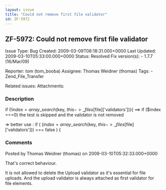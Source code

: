 ```yaml
---
layout: issue
title: "Could not remove first file validator"
id: ZF-5972
---
```


ZF-5972: Could not remove first file validator
----------------------------------------------

 Issue Type: Bug Created: 2009-03-09T08:18:31.000+0000 Last Updated: 2009-03-10T05:33:00.000+0000 Status: Resolved Fix version(s): - 1.7.7 (16/Mar/09)
 
 Reporter:  tom (tom\_booba)  Assignee:  Thomas Weidner (thomas)  Tags: - Zend\_File\_Transfer
 
 Related issues: 
 Attachments: 
### Description

if (!$index = array\_search($key, $this->\_files[$file]['validators'])){ ==> if ($index ===0) the test is skipped and the validator is not removed

=> better use : if ( ($index = array\_search($key, $this->\_files[$file]['validators'])) === false ) {

 

 

### Comments

Posted by Thomas Weidner (thomas) on 2009-03-10T05:32:33.000+0000

That's correct behaviour.

It is not allowed to delete the Upload validator as it's essential for file uploads. And the upload validator is always attached as first validator for file elements.

 

 